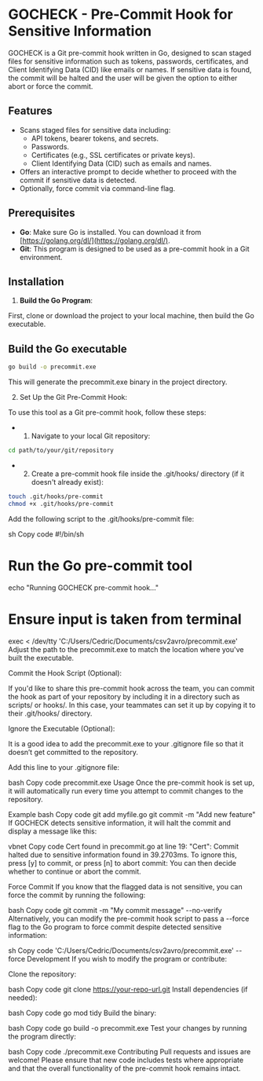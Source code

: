# GOCHECK - Pre-Commit Hook for Sensitive Information

GOCHECK is a Git pre-commit hook written in Go, designed to scan staged files for sensitive information such as tokens, passwords, certificates, and Client Identifying Data (CID) like emails or names. If sensitive data is found, the commit will be halted and the user will be given the option to either abort or force the commit.

## Features
- Scans staged files for sensitive data including:
  - API tokens, bearer tokens, and secrets.
  - Passwords.
  - Certificates (e.g., SSL certificates or private keys).
  - Client Identifying Data (CID) such as emails and names.
- Offers an interactive prompt to decide whether to proceed with the commit if sensitive data is detected.
- Optionally, force commit via command-line flag.

## Prerequisites

- **Go**: Make sure Go is installed. You can download it from [https://golang.org/dl/](https://golang.org/dl/).
- **Git**: This program is designed to be used as a pre-commit hook in a Git environment.

## Installation

1. **Build the Go Program**:

First, clone or download the project to your local machine, then build the Go executable.



## Build the Go executable
   ```bash
   go build -o precommit.exe
   ```

This will generate the precommit.exe binary in the project directory.

2. Set Up the Git Pre-Commit Hook:

To use this tool as a Git pre-commit hook, follow these steps:

- 1. Navigate to your local Git repository:

```bash
cd path/to/your/git/repository
```
- 2. Create a pre-commit hook file inside the .git/hooks/ directory (if it doesn't already exist):

```bash
touch .git/hooks/pre-commit
chmod +x .git/hooks/pre-commit
```
Add the following script to the .git/hooks/pre-commit file:

sh
Copy code
#!/bin/sh
# Run the Go pre-commit tool
echo "Running GOCHECK pre-commit hook..."

# Ensure input is taken from terminal
exec < /dev/tty 'C:/Users/Cedric/Documents/csv2avro/precommit.exe'
Adjust the path to the precommit.exe to match the location where you've built the executable.

Commit the Hook Script (Optional):

If you'd like to share this pre-commit hook across the team, you can commit the hook as part of your repository by including it in a directory such as scripts/ or hooks/. In this case, your teammates can set it up by copying it to their .git/hooks/ directory.

Ignore the Executable (Optional):

It is a good idea to add the precommit.exe to your .gitignore file so that it doesn’t get committed to the repository.

Add this line to your .gitignore file:

bash
Copy code
precommit.exe
Usage
Once the pre-commit hook is set up, it will automatically run every time you attempt to commit changes to the repository.

Example
bash
Copy code
git add myfile.go
git commit -m "Add new feature"
If GOCHECK detects sensitive information, it will halt the commit and display a message like this:

vbnet
Copy code
Cert found in precommit.go at line 19: "Cert": 
Commit halted due to sensitive information found in 39.2703ms.
To ignore this, press [y] to commit, or press [n] to abort commit:
You can then decide whether to continue or abort the commit.

Force Commit
If you know that the flagged data is not sensitive, you can force the commit by running the following:

bash
Copy code
git commit -m "My commit message" --no-verify
Alternatively, you can modify the pre-commit hook script to pass a --force flag to the Go program to force commit despite detected sensitive information:

sh
Copy code
'C:/Users/Cedric/Documents/csv2avro/precommit.exe' --force
Development
If you wish to modify the program or contribute:

Clone the repository:

bash
Copy code
git clone https://your-repo-url.git
Install dependencies (if needed):

bash
Copy code
go mod tidy
Build the binary:

bash
Copy code
go build -o precommit.exe
Test your changes by running the program directly:

bash
Copy code
./precommit.exe
Contributing
Pull requests and issues are welcome! Please ensure that new code includes tests where appropriate and that the overall functionality of the pre-commit hook remains intact.